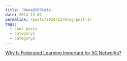 ```yaml
---
title: 'News@SDState'
date: 2024-12-02
permalink: /posts/2024/12/blog-post-1/
tags:
  - cool posts
  - category1
  - category2
---
```


[Why Is Federated Learning Important for 5G Networks?](https://www.sdstate.edu/news/2024/12/why-federated-learning-important-5g-networks)
